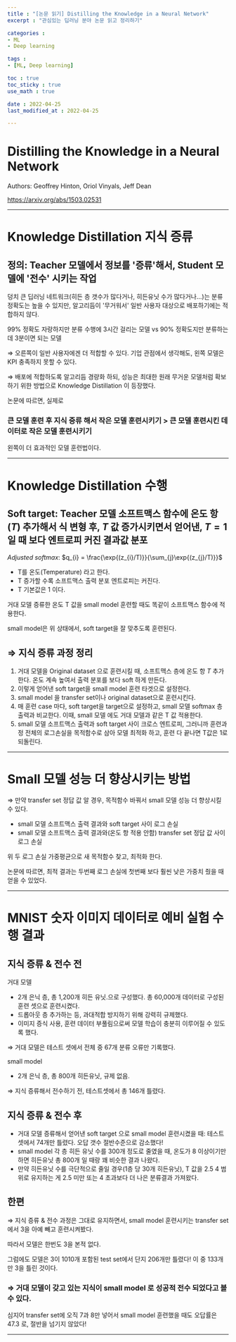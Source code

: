 ```yaml
---
title : "[논문 읽기] Distilling the Knowledge in a Neural Network"
excerpt : "관심있는 딥러닝 분야 논문 읽고 정리하기"

categories : 
- ML
- Deep learning

tags : 
- [ML, Deep learning]

toc : true 
toc_sticky : true 
use_math : true

date : 2022-04-25
last_modified_at : 2022-04-25

---
```


# Distilling the Knowledge in a Neural Network 

Authors: Geoffrey Hinton, Oriol Vinyals, Jeff Dean

https://arxiv.org/abs/1503.02531

---

# Knowledge Distillation 지식 증류

## 정의: Teacher 모델에서 정보를 '증류'해서, Student 모델에 '전수' 시키는 작업

덩치 큰 딥러닝 네트워크(히든 층 갯수가 많다거나, 히든유닛 수가 많다거나...)는 분류 정확도는 높을 수 있지만, 알고리듬이 '무거워서' 일반 사용자 대상으로 배포하기에는 적합하지 않다.

99% 정확도 자랑하지만 분류 수행에 3시간 걸리는 모델 vs 90% 정확도지만 분류하는 데 3분이면 되는 모델 

$\Rightarrow$ 오른쪽이 일반 사용자에겐 더 적합할 수 있다. 기업 관점에서 생각해도, 왼쪽 모델은 KPI 충족하지 못할 수 있다. 

$\Rightarrow$ 배포에 적합하도록 알고리듬 경량화 하되, 성능은 최대한 원래 무거운 모델처럼 확보하기 위한 방법으로 Knowledge Distillation 이 등장했다. 

논문에 따르면, 실제로 

### 큰 모델 훈련 후 지식 증류 해서 작은 모델 훈련시키기 $>$ 큰 모델 훈련시킨 데이터로 작은 모델 훈련시키기 

왼쪽이 더 효과적인 모델 훈련법이다. 

---

# Knowledge Distillation 수행 

## Soft target: Teacher 모델 소프트맥스 함수에 온도 항($T$) 추가해서 식 변형 후, $T$ 값 증가시키면서 얻어낸, $T=1$ 일 때 보다 엔트로피 커진 결과값 분포

$Adjusted$ $softmax$: $q_{i} = \frac{\exp{(z_{i}/T)}}{\sum_{j}\exp{(z_{j}/T)}}$

- T를 온도(Temperature) 라고 한다. 
- T 증가할 수록 소프트맥스 출력 분포 엔트로피는 커진다. 
- T 기본값은 $1$ 이다. 

거대 모델 증류한 온도 T 값을 small model 훈련할 때도 똑같이 소프트맥스 함수에 적용한다. 

small model은 위 상태에서, soft target을 잘 맞추도록 훈련된다. 

## $\Rightarrow$ 지식 증류 과정 정리 

1. 거대 모델을 Original dataset 으로 훈련시킬 때, 소프트맥스 층에 온도 항 $T$ 추가한다. 온도 계속 높여서 출력 분포를 보다 soft 하게 만든다. 
2. 이렇게 얻어낸 soft target을 small model 훈련 타겟으로 설정한다. 
3. small model 을 transfer set이나 original dataset으로 훈련시킨다. 
4. 매 훈련 case 마다, soft target을 target으로 설정하고, small 모델 softmax 층 출력과 비교한다. 이때, small 모델 에도 거대 모델과 같은 T 값 적용한다. 
5. small 모델 소프트맥스 출력과 soft target 사이 크로스 엔트로피, 그러니까 훈련과정 전체의 로그손실을 목적함수로 삼아 모델 최적화 하고, 훈련 다 끝나면 T값은 1로 되돌린다. 

---

# Small 모델 성능 더 향상시키는 방법

$\Rightarrow$ 만약 transfer set 정답 값 알 경우, 목적함수 바꿔서 small 모델 성능 더 향상시킬 수 있다. 

- small 모델 소프트맥스 출력 결과와 soft target 사이 로그 손실 
- small 모델 소프트맥스 출력 결과와(온도 항 적용 안함) transfer set 정답 값 사이 로그 손실 

위 두 로그 손실 가중평균으로 새 목적함수 찾고, 최적화 한다. 

논문에 따르면, 최적 결과는 두번째 로그 손실에 첫번째 보다 훨씬 낮은 가중치 줬을 때 얻을 수 있었다. 

---

# MNIST 숫자 이미지 데이터로 예비 실험 수행 결과 

## 지식 증류 & 전수 전

거대 모델
- 2개 은닉 층, 총 1,200개 히든 유닛.으로 구성했다. 총 60,000개 데이터로 구성된 훈련 셋으로 훈련시켰다. 
- 드롭아웃 층 추가하는 등, 과대적합 방지하기 위해 강력히 규제했다. 
- 이미지 증식 사용, 훈련 데이터 부풀림으로써 모델 학습이 충분히 이루어질 수 있도록 했다. 

$\Rightarrow$ 거대 모델은 테스트 셋에서 전체 중 67개 분류 오류만 기록했다. 

small model
- 2개 은닉 층, 총 800개 히든유닛, 규제 없음. 

$\Rightarrow$ 지식 증류해서 전수하기 전, 테스트셋에서 총 146개 틀렸다. 

## 지식 증류 & 전수 후 

- 거대 모델 증류해서 얻어낸 soft target 으로 small model 훈련시켰을 때: 테스트셋에서 74개만 틀렸다. 오답 갯수 절반수준으로 감소했다!
- small model 각 층 히든 유닛 수를 300개 정도로 줄였을 때, 온도가 8 이상이기만 하면 히든유닛 총 800개 일 때랑 꽤 비슷한 결과 나왔다. 
- 만약 히든유닛 수를 극단적으로 줄일 경우(1층 당 30개 히든유닛), T 값을 $2.5~4$ 범위로 유지하는 게 $2.5$ 미만 또는 $4$ 초과보다 더 나은 분류결과 가져왔다. 

## 한편 

$\Rightarrow$ 지식 증류 & 전수 과정은 그대로 유지하면서, small model 훈련시키는 transfer set 에서 3을 아예 빼고 훈련시켜봤다. 

따라서 모델은 한번도 3을 본적 없다. 

그럼에도 모델은 3이 1010개 포함된 test set에서 단지 206개만 틀렸다! 이 중 133개만 3을 틀린 것이다. 

### $\Rightarrow$ 거대 모델이 갖고 있는 지식이 small model 로 성공적 전수 되었다고 볼 수 있다. 

심지어 transfer set에 오직 7과 8만 넣어서 small model 훈련했을 때도 오답률은 $47.3%$ 로, 절반을 넘기지 않았다!

---























